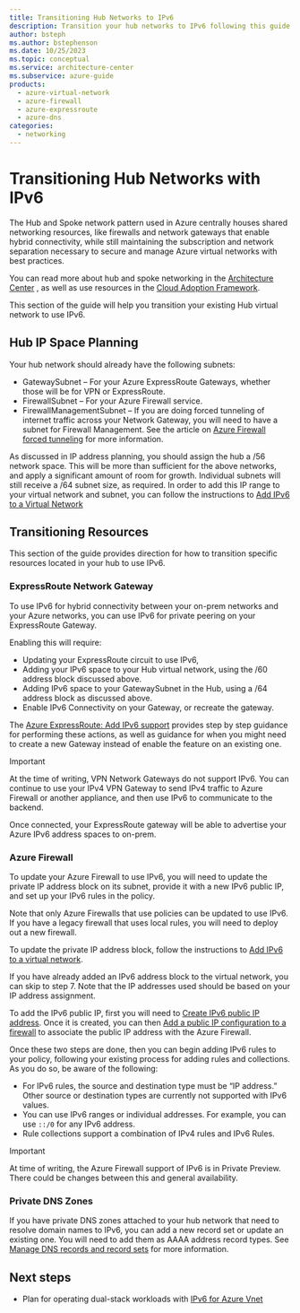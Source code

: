 ```yaml
---
title: Transitioning Hub Networks to IPv6
description: Transition your hub networks to IPv6 following this guide.
author: bsteph
ms.author: bstephenson
ms.date: 10/25/2023
ms.topic: conceptual
ms.service: architecture-center
ms.subservice: azure-guide
products:
  - azure-virtual-network
  - azure-firewall
  - azure-expressroute
  - azure-dns
categories:
  - networking
---
```


# Transitioning Hub Networks with IPv6

The Hub and Spoke network pattern used in Azure centrally houses shared networking resources, like firewalls and network gateways that enable hybrid connectivity, while still maintaining the subscription and network separation necessary to secure and manage Azure virtual networks with best practices.

You can read more about hub and spoke networking in the [Architecture Center](https://learn.microsoft.com/azure/architecture/reference-architectures/hybrid-networking/hub-spoke?tabs=cli) , as well as use resources in the [Cloud Adoption Framework]( https://learn.microsoft.com/azure/cloud-adoption-framework/ready/azure-best-practices/hub-spoke-network-topology).

This section of the guide will help you transition your existing Hub virtual network to use IPv6.

## Hub IP Space Planning

Your hub network should already have the following subnets:

- GatewaySubnet – For your Azure ExpressRoute Gateways, whether those will be for VPN or ExpressRoute.
- FirewallSubnet – For your Azure Firewall service.
- FirewallManagementSubnet – If you are doing forced tunneling of internet traffic across your Network Gateway, you will need to have a subnet for Firewall Management.  See the article on [Azure Firewall forced tunneling]( https://learn.microsoft.com/azure/firewall/forced-tunneling) for more information.

As discussed in IP address planning, you should assign the hub a /56 network space.  This will be more than sufficient for the above networks, and apply a significant amount of room for growth.  Individual subnets will still receive a /64 subnet size, as required.
In order to add this IP range to your virtual network and subnet, you can follow the instructions to [Add IPv6 to a Virtual Network]( https://learn.microsoft.com/azure/virtual-network/ip-services/add-dual-stack-ipv6-vm-portal#add-ipv6-to-virtual-network)

## Transitioning Resources

This section of the guide provides direction for how to transition specific resources located in your hub to use IPv6.

### ExpressRoute Network Gateway

To use IPv6 for hybrid connectivity between your on-prem networks and your Azure networks, you can use IPv6 for private peering on your ExpressRoute Gateway.

Enabling this will require:

- Updating your ExpressRoute circuit to use IPv6,
- Adding your IPv6 space to your Hub virtual network, using the /60 address block discussed above.
- Adding IPv6 space to your GatewaySubnet in the Hub, using a /64 address block as discussed above.
- Enable IPv6 Connectivity on your Gateway, or recreate the gateway.

The [Azure ExpressRoute: Add IPv6 support](https://learn.microsoft.com/azure/expressroute/expressroute-howto-add-ipv6-portal) provides step by step guidance for performing these actions, as well as guidance for when you might need to create a new Gateway instead of enable the feature on an existing one.

> [!IMPORTANT]
> At the time of writing, VPN Network Gateways do not support IPv6.  You can continue to use your IPv4 VPN Gateway to send IPv4 traffic to Azure Firewall or another appliance, and then use IPv6 to communicate to the backend.

Once connected, your ExpressRoute gateway will be able to advertise your Azure IPv6 address spaces to on-prem.

### Azure Firewall

To update your Azure Firewall to use IPv6, you will need to update the private IP address block on its subnet, provide it with a new IPv6 public IP, and set up your IPv6 rules in the policy.

Note that only Azure Firewalls that use policies can be updated to use IPv6.  If you have a legacy firewall that uses local rules, you will need to deploy out a new firewall.

To update the private IP address block, follow the instructions to [Add IPv6 to a virtual network]( https://learn.microsoft.com/azure/virtual-network/ip-services/add-dual-stack-ipv6-vm-portal#add-ipv6-to-virtual-network).

If you have already added an IPv6 address block to the virtual network, you can skip to step 7.  Note that the IP addresses used should be based on your IP address assignment.

To add the IPv6 public IP, first you will need to [Create IPv6 public IP address](https://learn.microsoft.com/azure/virtual-network/ip-services/add-dual-stack-ipv6-vm-portal#create-ipv6-public-ip-address).  Once it is created, you can then [Add a public IP configuration to a firewall](https://learn.microsoft.com/azure/virtual-network/ip-services/configure-public-ip-firewall#add-a-public-ip-configuration-to-a-firewall) to associate the public IP address with the Azure Firewall.

Once these two steps are done, then you can begin adding IPv6 rules to your policy, following your existing process for adding rules and collections.  As you do so, be aware of the following:

- For IPv6 rules, the source and destination type must be “IP address.”  Other source or destination types are currently not supported with IPv6 values.
- You can use IPv6 ranges or individual addresses.  For example, you can use `::/0` for any IPv6 address.
- Rule collections support a combination of IPv4 rules and IPv6 Rules.

> [!IMPORTANT]
> At time of writing, the Azure Firewall support of IPv6 is in Private Preview.  There could be changes between this and general availability.

### Private DNS Zones

If you have private DNS zones attached to your hub network that need to resolve domain names to IPv6, you can add a new record set or update an existing one.  You will need to add them as AAAA address record types.  See [Manage DNS records and record sets]( https://learn.microsoft.com/azure/dns/dns-operations-recordsets-portal#update-a-record) for more information.

## Next steps

- Plan for operating dual-stack workloads with [IPv6 for Azure Vnet](https://learn.microsoft.com/azure/virtual-network/ip-services/ipv6-overview)
